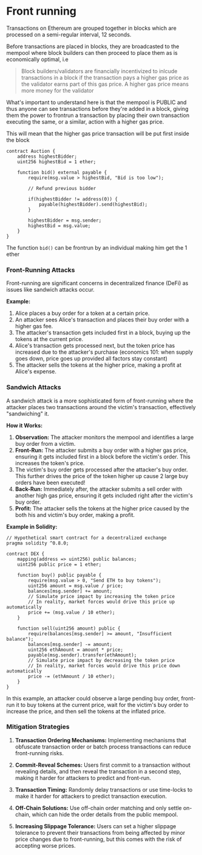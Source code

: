 # Front running

Transactions on Ethereum are grouped together in blocks which are processed on a semi-regular interval, 12 seconds.

Before transactions are placed in blocks, they are broadcasted to the mempool where block builders can then proceed to place them as is economically optimal, i.e

> Block builders/validators are financially incentivized to inlcude transactions in a block if the transaction pays a higher gas price as the validator earns part of this gas price. A higher gas price means more money for the validator

What's important to understand here is that the mempool is PUBLIC and thus anyone can see transactions before they're added in a block, giving them the power to frontrun a transaction by placing their own transaction executing the same, or a similar, action with a higher gas price. 

This will mean that the higher gas price transaction will be put first inside the block


```solidity
contract Auction {
    address highestBidder;
    uint256 highestBid = 1 ether;

    function bid() external payable {
        require(msg.value > highestBid, "Bid is too low");

        // Refund previous bidder

        if(highestBidder != address(0)) {
            payable(highestBidder).send(highestBid);
        }

        highestBidder = msg.sender;
        highestBid = msg.value;
    }
}
```


The function `bid()` can be frontrun by an individual making him get the 1 ether




### Front-Running Attacks
Front-running are significant concerns in decentralized finance (DeFi) as issues like sandwich attacks occur.

**Example:**
1. Alice places a buy order for a token at a certain price.
2. An attacker sees Alice's transaction and places their buy order with a higher gas fee.
3. The attacker's transaction gets included first in a block, buying up the tokens at the current price.
4. Alice's transaction gets processed next, but the token price has increased due to the attacker's purchase (economics 101: when supply goes down, price goes up provided all factors stay constant)
5. The attacker sells the tokens at the higher price, making a profit at Alice's expense.

### Sandwich Attacks
A sandwich attack is a more sophisticated form of front-running where the attacker places two transactions around the victim's transaction, effectively "sandwiching" it.

**How it Works:**
1. **Observation:** The attacker monitors the mempool and identifies a large buy order from a victim.
2. **Front-Run:** The attacker submits a buy order with a higher gas price, ensuring it gets included first in a block before the victim's order. This increases the token's price.
3. The victim's buy order gets processed after the attacker's buy order. This further drives the price of the token higher up cause 2 large buy orders have been executed!
4. **Back-Run:** Immediately after, the attacker submits a sell order with another high gas price, ensuring it gets included right after the victim's buy order.
5. **Profit:** The attacker sells the tokens at the higher price caused by the both his and victim's buy order, making a profit.

**Example in Solidity:**

```solidity
// Hypothetical smart contract for a decentralized exchange
pragma solidity ^0.8.0;

contract DEX {
    mapping(address => uint256) public balances;
    uint256 public price = 1 ether;

    function buy() public payable {
        require(msg.value > 0, "Send ETH to buy tokens");
        uint256 amount = msg.value / price;
        balances[msg.sender] += amount;
        // Simulate price impact by increasing the token price
        // In reality, market forces would drive this price up automatically
        price += (msg.value / 10 ether);
    }

    function sell(uint256 amount) public {
        require(balances[msg.sender] >= amount, "Insufficient balance");
        balances[msg.sender] -= amount;
        uint256 ethAmount = amount * price;
        payable(msg.sender).transfer(ethAmount);
        // Simulate price impact by decreasing the token price
        // In reality, market forces would drive this price down automatically
        price -= (ethAmount / 10 ether);
    }
}
```

In this example, an attacker could observe a large pending buy order, front-run it to buy tokens at the current price, wait for the victim's buy order to increase the price, and then sell the tokens at the inflated price.

### Mitigation Strategies
1. **Transaction Ordering Mechanisms:** Implementing mechanisms that obfuscate transaction order or batch process transactions can reduce front-running risks.
   
2. **Commit-Reveal Schemes:** Users first commit to a transaction without revealing details, and then reveal the transaction in a second step, making it harder for attackers to predict and front-run.

3. **Transaction Timing:** Randomly delay transactions or use time-locks to make it harder for attackers to predict transaction execution.

4. **Off-Chain Solutions:** Use off-chain order matching and only settle on-chain, which can hide the order details from the public mempool.

5. **Increasing Slippage Tolerance:** Users can set a higher slippage tolerance to prevent their transactions from being affected by minor price changes due to front-running, but this comes with the risk of accepting worse prices.